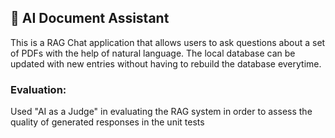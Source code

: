 ## 🤖 AI Document Assistant

This is a RAG Chat application that allows users to ask questions about a set of PDFs with the help of natural language. The local database can be updated with new entries without having to rebuild the database everytime.

### Evaluation:

Used "AI as a Judge" in evaluating the RAG system in order to assess the quality of generated responses in the unit tests

